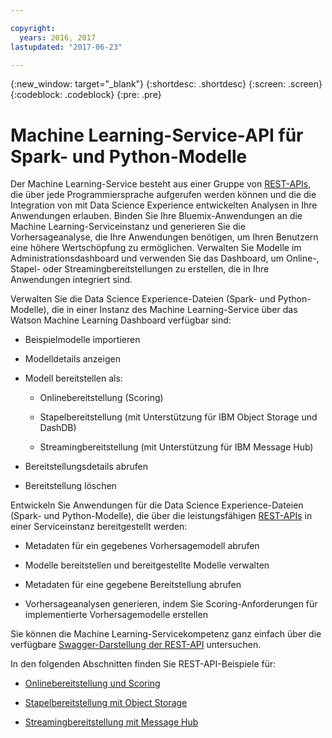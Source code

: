 ```yaml
---

copyright:
  years: 2016, 2017
lastupdated: "2017-06-23"

---
```


{:new_window: target="_blank"}
{:shortdesc: .shortdesc}
{:screen: .screen}
{:codeblock: .codeblock}
{:pre: .pre}

# Machine Learning-Service-API für Spark- und Python-Modelle


Der Machine Learning-Service besteht aus einer Gruppe von [REST-APIs](https://watson-ml-api.mybluemix.net/),
die über jede Programmiersprache aufgerufen werden können und die die
Integration von mit Data Science Experience entwickelten Analysen in
Ihre Anwendungen erlauben. Binden Sie Ihre Bluemix-Anwendungen an die Machine Learning-Serviceinstanz
und generieren Sie die Vorhersageanalyse, die Ihre Anwendungen benötigen, um Ihren Benutzern eine
höhere Wertschöpfung zu ermöglichen. Verwalten Sie Modelle im Administrationsdashboard und
verwenden Sie das Dashboard, um Online-, Stapel- oder
Streamingbereitstellungen zu erstellen, die in Ihre Anwendungen
integriert sind.

Verwalten Sie die Data Science Experience-Dateien (Spark- und Python-Modelle), die in einer Instanz des Machine Learning-Service
über das Watson Machine Learning Dashboard verfügbar sind: 

*  Beispielmodelle importieren

*  Modelldetails anzeigen

*  Modell bereitstellen als:

   *  Onlinebereitstellung (Scoring)

   *  Stapelbereitstellung (mit Unterstützung für IBM Object
Storage und
DashDB)

   *  Streamingbereitstellung (mit Unterstützung für IBM
Message Hub)

*  Bereitstellungsdetails abrufen

*  Bereitstellung löschen


Entwickeln Sie Anwendungen für die Data Science Experience-Dateien (Spark- und Python-Modelle), die über die
leistungsfähigen [REST-APIs](https://watson-ml-api.mybluemix.net/) in einer Serviceinstanz bereitgestellt werden: 

*  Metadaten für ein gegebenes Vorhersagemodell abrufen

*  Modelle bereitstellen und bereitgestellte Modelle verwalten

*  Metadaten für eine gegebene Bereitstellung abrufen

*  Vorhersageanalysen generieren, indem
Sie
Scoring-Anforderungen für implementierte Vorhersagemodelle erstellen

Sie können die Machine Learning-Servicekompetenz ganz einfach über die verfügbare
[Swagger-Darstellung der REST-API](https://watson-ml-api.mybluemix.net/) untersuchen. 

In den folgenden
Abschnitten finden Sie REST-API-Beispiele für:

*  [Onlinebereitstellung und Scoring](pm_service_api_spark_online.html)

*  [Stapelbereitstellung mit Object Storage](pm_service_api_spark_batch.html)

*  [Streamingbereitstellung mit Message Hub](pm_service_api_spark_streaming.html)
